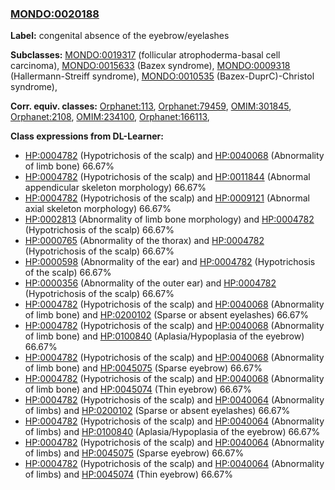 
### [MONDO:0020188](http://purl.obolibrary.org/obo/MONDO_0020188)
**Label:** congenital absence of the eyebrow/eyelashes

**Subclasses:** [MONDO:0019317](http://purl.obolibrary.org/obo/MONDO_0019317) (follicular atrophoderma-basal cell carcinoma), [MONDO:0015633](http://purl.obolibrary.org/obo/MONDO_0015633) (Bazex syndrome), [MONDO:0009318](http://purl.obolibrary.org/obo/MONDO_0009318) (Hallermann-Streiff syndrome), [MONDO:0010535](http://purl.obolibrary.org/obo/MONDO_0010535) (Bazex-DuprC)-Christol syndrome), 

**Corr. equiv. classes:** [Orphanet:113](http://www.orpha.net/ORDO/Orphanet_113), [Orphanet:79459](http://www.orpha.net/ORDO/Orphanet_79459), [OMIM:301845](http://purl.obolibrary.org/obo/OMIM_301845), [Orphanet:2108](http://www.orpha.net/ORDO/Orphanet_2108), [OMIM:234100](http://purl.obolibrary.org/obo/OMIM_234100), [Orphanet:166113](http://www.orpha.net/ORDO/Orphanet_166113), 

**Class expressions from DL-Learner:**

- [HP:0004782](http://purl.obolibrary.org/obo/HP_0004782) (Hypotrichosis of the scalp) and [HP:0040068](http://purl.obolibrary.org/obo/HP_0040068) (Abnormality of limb bone) 66.67%
- [HP:0004782](http://purl.obolibrary.org/obo/HP_0004782) (Hypotrichosis of the scalp) and [HP:0011844](http://purl.obolibrary.org/obo/HP_0011844) (Abnormal appendicular skeleton morphology) 66.67%
- [HP:0004782](http://purl.obolibrary.org/obo/HP_0004782) (Hypotrichosis of the scalp) and [HP:0009121](http://purl.obolibrary.org/obo/HP_0009121) (Abnormal axial skeleton morphology) 66.67%
- [HP:0002813](http://purl.obolibrary.org/obo/HP_0002813) (Abnormality of limb bone morphology) and [HP:0004782](http://purl.obolibrary.org/obo/HP_0004782) (Hypotrichosis of the scalp) 66.67%
- [HP:0000765](http://purl.obolibrary.org/obo/HP_0000765) (Abnormality of the thorax) and [HP:0004782](http://purl.obolibrary.org/obo/HP_0004782) (Hypotrichosis of the scalp) 66.67%
- [HP:0000598](http://purl.obolibrary.org/obo/HP_0000598) (Abnormality of the ear) and [HP:0004782](http://purl.obolibrary.org/obo/HP_0004782) (Hypotrichosis of the scalp) 66.67%
- [HP:0000356](http://purl.obolibrary.org/obo/HP_0000356) (Abnormality of the outer ear) and [HP:0004782](http://purl.obolibrary.org/obo/HP_0004782) (Hypotrichosis of the scalp) 66.67%
- [HP:0004782](http://purl.obolibrary.org/obo/HP_0004782) (Hypotrichosis of the scalp) and [HP:0040068](http://purl.obolibrary.org/obo/HP_0040068) (Abnormality of limb bone) and [HP:0200102](http://purl.obolibrary.org/obo/HP_0200102) (Sparse or absent eyelashes) 66.67%
- [HP:0004782](http://purl.obolibrary.org/obo/HP_0004782) (Hypotrichosis of the scalp) and [HP:0040068](http://purl.obolibrary.org/obo/HP_0040068) (Abnormality of limb bone) and [HP:0100840](http://purl.obolibrary.org/obo/HP_0100840) (Aplasia/Hypoplasia of the eyebrow) 66.67%
- [HP:0004782](http://purl.obolibrary.org/obo/HP_0004782) (Hypotrichosis of the scalp) and [HP:0040068](http://purl.obolibrary.org/obo/HP_0040068) (Abnormality of limb bone) and [HP:0045075](http://purl.obolibrary.org/obo/HP_0045075) (Sparse eyebrow) 66.67%
- [HP:0004782](http://purl.obolibrary.org/obo/HP_0004782) (Hypotrichosis of the scalp) and [HP:0040068](http://purl.obolibrary.org/obo/HP_0040068) (Abnormality of limb bone) and [HP:0045074](http://purl.obolibrary.org/obo/HP_0045074) (Thin eyebrow) 66.67%
- [HP:0004782](http://purl.obolibrary.org/obo/HP_0004782) (Hypotrichosis of the scalp) and [HP:0040064](http://purl.obolibrary.org/obo/HP_0040064) (Abnormality of limbs) and [HP:0200102](http://purl.obolibrary.org/obo/HP_0200102) (Sparse or absent eyelashes) 66.67%
- [HP:0004782](http://purl.obolibrary.org/obo/HP_0004782) (Hypotrichosis of the scalp) and [HP:0040064](http://purl.obolibrary.org/obo/HP_0040064) (Abnormality of limbs) and [HP:0100840](http://purl.obolibrary.org/obo/HP_0100840) (Aplasia/Hypoplasia of the eyebrow) 66.67%
- [HP:0004782](http://purl.obolibrary.org/obo/HP_0004782) (Hypotrichosis of the scalp) and [HP:0040064](http://purl.obolibrary.org/obo/HP_0040064) (Abnormality of limbs) and [HP:0045075](http://purl.obolibrary.org/obo/HP_0045075) (Sparse eyebrow) 66.67%
- [HP:0004782](http://purl.obolibrary.org/obo/HP_0004782) (Hypotrichosis of the scalp) and [HP:0040064](http://purl.obolibrary.org/obo/HP_0040064) (Abnormality of limbs) and [HP:0045074](http://purl.obolibrary.org/obo/HP_0045074) (Thin eyebrow) 66.67%


